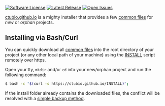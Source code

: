 [![Software License](https://img.shields.io/badge/license-MIT-blue.svg)](LICENSE)
[![Latest Release](https://img.shields.io/github/release/ctubio/ctubio.github.io.svg)](/releases/latest)
[![Open Issues](https://img.shields.io/github/issues/ctubio/ctubio.github.io.svg)](/issues)

[ctubio.github.io](https://ctubio.github.io) is a mighty installer
that provides a few [common files](src) for *new* or *orphan* projects.

## Installing via Bash/Curl

You can quickly download all [common files](src) into the root
directory of your project (or any other local path of your machine)
using the [INSTALL](INSTALL) script remotely over https.

Open your tty, `mkdir` and/or `cd` into your new/orphan project
and run the following command:

``` bash
$ bash -c "$(curl -s https://ctubio.github.io/INSTALL)";
```

If the install folder already contains the downloaded files,
the conflict will be resolved with a
[simple backup method](http://www.gnu.org/software/tar/manual/tar.html#SEC90).
